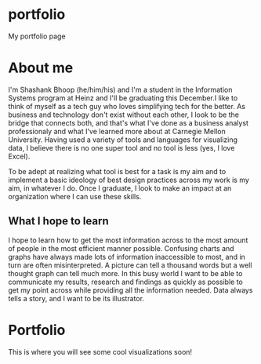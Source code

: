 # portfolio
My portfolio page


# About me
I'm Shashank Bhoop (he/him/his) and I'm a student in the Information Systems program at Heinz and I'll be graduating this December.I like to think of myself as a tech guy who loves simplifying tech for the better. As business and technology don't exist without each other, I look to be the bridge that connects both, and that's what I've done as a business analyst professionaly and what I've learned more about at Carnegie Mellon University. Having used a variety of tools and languages for visualizing data, I believe there is no one super tool and no tool is less (yes, I love Excel). 

To be adept at realizing what tool is best for a task is my aim and to implement a basic ideology of best design practices across my work is my aim, in whatever I do. Once I graduate, I look to make an impact at an organization where I can use these skills.

## What I hope to learn
I hope to learn how to get the most information across to the most amount of people in the most efficient manner possible. Confusing charts and graphs have always made lots of information inaccessible to most, and in turn are often misinterpreted. A picture can tell a thousand words but a well thought graph can tell much more. In this busy world I want to be able to communicate my results, research and findings as quickly as possible to get my point across while providing all the information needed. Data always tells a story, and I want to be its illustrator.

# Portfolio

This is where you will see some cool visualizations soon!
